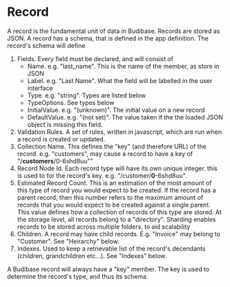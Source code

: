 # Record

A record is the fundamental unit of data in Budibase. Records are stored as JSON. A record has a schema, that is defined in the app definition. The record's schema will define

1. Fields. Every field must be declared, and will consist of
   - Name. e.g. "last_name". This is the name of the member, as store in JSON
   - Label. e.g. "Last Name". What the field will be labelled in the user interface
   - Type. e.g. "string". Types are listed below
   - TypeOptions. See types below
   - InitialValue. e.g. "(unknown)". The initial value on a new record 
   - DefaultValue. e.g. "(not set)". The value taken if the the loaded JSON object is missing this field.
2. Validation Rules. A set of rules, written in javascript, which are run when a record is created or updated.
3. Collection Name. This defines the "key" (and therefore URL) of the record. e.g. "customers", may cause a record to have a key of "/**customers**/0-6shd8uu""
4. Record Node Id. Each record type will have its own unique integer. this is used to for the record's key. e.g. "/customer/**0**-6shd8uu".
5. Estimated Record Count. This is an estimation of the most amount of this type of record you would expect to be created. If the record has a parent record, then this number refers to the maximum amount of records that you would expect to be created against a single parent. This value defines how a collection of records of this type are stored. At the storage level, all records belong to a "directory". Sharding enables records to be stored across multiple folders, to aid scalability
6. Children. A record may have child records. E.g. "Invoice" may belong to "Customer". See "Heirarchy" below.
7. Indexes. Used to keep a retrievable list of the record's decendants (children, grandchildren etc...). See "Indexes" below.

A Budibase record will always have a "key" member. The key is used to determine the record's type, and thus its schema.

